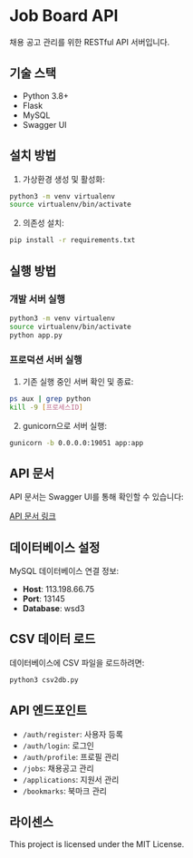 # Job Board API

채용 공고 관리를 위한 RESTful API 서버입니다.

## 기술 스택

- Python 3.8+
- Flask
- MySQL
- Swagger UI

## 설치 방법

1. 가상환경 생성 및 활성화:

```bash
python3 -m venv virtualenv
source virtualenv/bin/activate
```

2. 의존성 설치:

```bash
pip install -r requirements.txt
```

## 실행 방법

### 개발 서버 실행

```bash
python3 -m venv virtualenv
source virtualenv/bin/activate
python app.py
```

### 프로덕션 서버 실행

1. 기존 실행 중인 서버 확인 및 종료:

```bash
ps aux | grep python
kill -9 [프로세스ID]
```

2. gunicorn으로 서버 실행:

```bash
gunicorn -b 0.0.0.0:19051 app:app
```

## API 문서

API 문서는 Swagger UI를 통해 확인할 수 있습니다:

[API 문서 링크](http://113.198.66.75:19051/api/docs)

## 데이터베이스 설정

MySQL 데이터베이스 연결 정보:

- **Host**: 113.198.66.75
- **Port**: 13145
- **Database**: wsd3

## CSV 데이터 로드

데이터베이스에 CSV 파일을 로드하려면:

```bash
python3 csv2db.py
```

## API 엔드포인트

- `/auth/register`: 사용자 등록
- `/auth/login`: 로그인
- `/auth/profile`: 프로필 관리
- `/jobs`: 채용공고 관리
- `/applications`: 지원서 관리
- `/bookmarks`: 북마크 관리

## 라이센스

This project is licensed under the MIT License.

